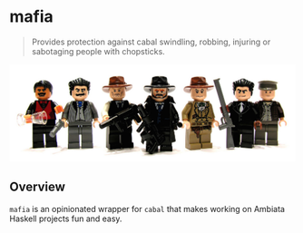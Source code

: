 mafia
=====

> Provides protection against cabal swindling, robbing, injuring or sabotaging people with chopsticks.

![mafia](img/mafia.jpg)

Overview
--------

`mafia` is an opinionated wrapper for `cabal` that makes working on Ambiata Haskell projects fun and easy.
